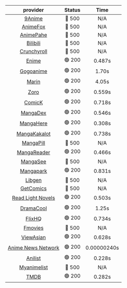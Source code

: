| **provider** | **Status** | **Time** |
|:--------:|:------:|:----:|
| [9Anime](https://9anime.pl) | 🔴 500 | N/A |
| [AnimeFox](https://animefox.tv) | 🔴 500 | N/A |
| [AnimePahe](https://animepahe.com) | 🔴 500 | N/A |
| [Bilibili](https://bilibili.tv) | 🔴 500 | N/A |
| [Crunchyroll](https://cronchy.consumet.stream) | 🔴 500 | N/A |
|  [Enime](https://enime.moe)  | 🟢 200 | 0.487s |
|  [Gogoanime](https://gogoanime.gr)  | 🟢 200 | 1.70s |
|  [Marin](https://marin.moe)  | 🟢 200 | 4.05s |
|  [Zoro](https://zoro.to)  | 🟢 200 | 0.559s |
|  [ComicK](https://comick.app)  | 🟢 200 | 0.718s |
|  [MangaDex](https://mangadex.org)  | 🟢 200 | 0.546s |
|  [MangaHere](http://www.mangahere.cc)  | 🟢 200 | 0.308s |
|  [MangaKakalot](https://mangakakalot.com)  | 🟢 200 | 0.738s |
| [MangaPill](https://mangapill.com) | 🔴 500 | N/A |
|  [MangaReader](https://mangareader.to)  | 🟢 200 | 0.466s |
| [MangaSee](https://mangasee123.com) | 🔴 500 | N/A |
|  [Mangapark](https://v2.mangapark.net)  | 🟢 200 | 0.831s |
| [Libgen](http://libgen) | 🔴 500 | N/A |
| [GetComics](https://getcomics.info/) | 🔴 500 | N/A |
|  [Read Light Novels](https://readlightnovels.net)  | 🟢 200 | 0.503s |
|  [DramaCool](https://www1.dramacool.cr)  | 🟢 200 | 1.25s |
|  [FlixHQ](https://flixhq.to)  | 🟢 200 | 0.734s |
| [Fmovies](https://fmovies.to) | 🔴 500 | N/A |
|  [ViewAsian](https://viewasian.co)  | 🟢 200 | 0.628s |
|  [Anime News Network](https://www.animenewsnetwork.com)  | 🟢 200 | 0.00000240s |
|  [Anilist](https://anilist.co)  | 🟢 200 | 0.228s |
| [Myanimelist](https://myanimelist.net/) | 🔴 500 | N/A |
|  [TMDB](https://www.themoviedb.org)  | 🟢 200 | 0.282s |
